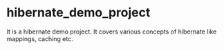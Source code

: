 # hibernate_demo_project
It is a hibernate demo project. It covers various concepts of hibernate like mappings, caching etc.
